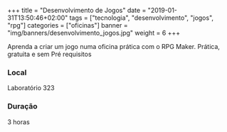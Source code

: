 +++
title = "Desenvolvimento de Jogos"
date = "2019-01-31T13:50:46+02:00"
tags = ["tecnologia", "desenvolvimento", "jogos", "rpg"]
categories = ["oficinas"]
banner = "img/banners/desenvolvimento_jogos.jpg"
weight = 6
+++


Aprenda a criar um jogo numa oficina prática com o RPG Maker. Prática, gratuita e sem Pré requisitos

### Local
Laboratório 323

### Duração 
3 horas
